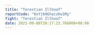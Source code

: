 ```yaml
---
title: "Terestian Illhoof"
reportCode: "8xYj6HGhaczKw1My"
fight: "Terestian Illhoof"
date: 2021-09-08T20:17:22.766000+00:00
---
```

